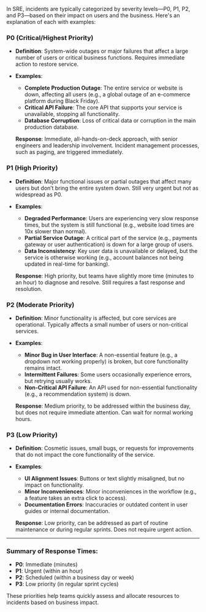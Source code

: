 In SRE, incidents are typically categorized by severity levels—P0, P1, P2, and P3—based on their impact on users and the business. Here's an explanation of each with examples:

### **P0 (Critical/Highest Priority)**
- **Definition**: System-wide outages or major failures that affect a large number of users or critical business functions. Requires immediate action to restore service.
- **Examples**:
  - **Complete Production Outage**: The entire service or website is down, affecting all users (e.g., a global outage of an e-commerce platform during Black Friday).
  - **Critical API Failure**: The core API that supports your service is unavailable, stopping all functionality.
  - **Database Corruption**: Loss of critical data or corruption in the main production database.

  **Response**: Immediate, all-hands-on-deck approach, with senior engineers and leadership involvement. Incident management processes, such as paging, are triggered immediately.

### **P1 (High Priority)**
- **Definition**: Major functional issues or partial outages that affect many users but don’t bring the entire system down. Still very urgent but not as widespread as P0.
- **Examples**:
  - **Degraded Performance**: Users are experiencing very slow response times, but the system is still functional (e.g., website load times are 10x slower than normal).
  - **Partial Service Outage**: A critical part of the service (e.g., payments gateway or user authentication) is down for a large group of users.
  - **Data Inconsistency**: Key user data is unavailable or delayed, but the service is otherwise working (e.g., account balances not being updated in real-time for banking).

  **Response**: High priority, but teams have slightly more time (minutes to an hour) to diagnose and resolve. Still requires a fast response and resolution.

### **P2 (Moderate Priority)**
- **Definition**: Minor functionality is affected, but core services are operational. Typically affects a small number of users or non-critical services.
- **Examples**:
  - **Minor Bug in User Interface**: A non-essential feature (e.g., a dropdown not working properly) is broken, but core functionality remains intact.
  - **Intermittent Failures**: Some users occasionally experience errors, but retrying usually works.
  - **Non-Critical API Failure**: An API used for non-essential functionality (e.g., a recommendation system) is down.

  **Response**: Medium priority, to be addressed within the business day, but does not require immediate attention. Can wait for normal working hours.

### **P3 (Low Priority)**
- **Definition**: Cosmetic issues, small bugs, or requests for improvements that do not impact the core functionality of the service.
- **Examples**:
  - **UI Alignment Issues**: Buttons or text slightly misaligned, but no impact on functionality.
  - **Minor Inconveniences**: Minor inconveniences in the workflow (e.g., a feature takes an extra click to access).
  - **Documentation Errors**: Inaccuracies or outdated content in user guides or internal documentation.

  **Response**: Low priority, can be addressed as part of routine maintenance or during regular sprints. Does not require urgent action.

---

### **Summary of Response Times**:
- **P0**: Immediate (minutes)
- **P1**: Urgent (within an hour)
- **P2**: Scheduled (within a business day or week)
- **P3**: Low priority (in regular sprint cycles)

These priorities help teams quickly assess and allocate resources to incidents based on business impact.